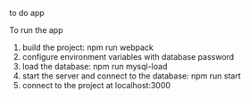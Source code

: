 to do app

To run the app
1. build the project: npm run webpack
2. configure environment variables with database password
3. load the database: npm run mysql-load
4. start the server and connect to the database: npm run start
4. connect to the project at localhost:3000